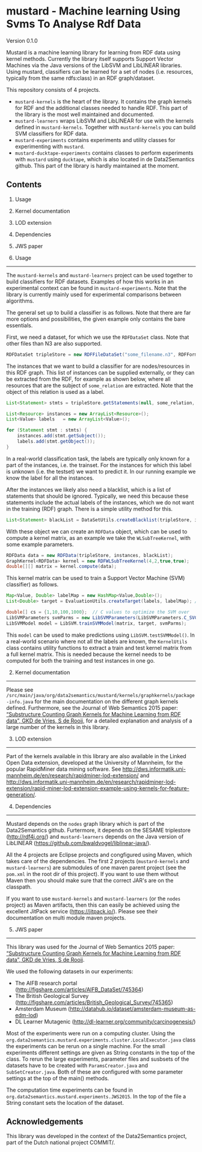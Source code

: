 mustard - Machine learning Using Svms To Analyse Rdf Data
=========================================================

Version 0.1.0

Mustard is a machine learning library for learning from RDF data using kernel methods. Currently the library itself supports Support Vector Machines via the Java versions of the LibSVM and LibLINEAR libraries. Using mustard, classifiers can be learned for a set of nodes (i.e. resources, typically from the same rdfs:class) in an RDF graph/dataset. 

This repository consists of 4 projects.

- `mustard-kernels` is the heart of the library. It contains the graph kernels for RDF and the additional classes needed to handle RDF. This part of the library is the most well maintained and documented.
- `mustard-learners` wraps LibSVM and LibLINEAR for use with the kernels defined in `mustard-kernels`. Together with `mustard-kernels` you can build SVM classifiers for RDF data.
- `mustard-experiments` contains experiments and utility classes for experimenting with `mustard`.
- `mustard-ducktape-experiments` contains classes to perform experiments with `mustard` using `ducktape`, which is also located in de Data2Semantics github. This part of the library is hardly maintained at the moment.

Contents
--------
1. Usage
2. Kernel documentation
3. LOD extension
4. Dependencies
5. JWS paper

1. Usage
--------
The `mustard-kernels` and `mustard-learners` project can be used together to build classifiers for RDF datasets. Examples of how this works in an experimental context can be found in `mustard-experiments`. Note that the library is currently mainly used for experimental comparisons between algorithms. 

The general set up to build a classifier is as follows. Note that there are far more options and possibilities, the given example only contains the bare essentials.

First, we need a dataset, for which we use the `RDFDataSet` class. Note that other files than N3 are also supported.
```java
RDFDataSet tripleStore = new RDFFileDataSet("some_filename.n3", RDFFormat.N3);
```

The instances that we want to build a classifier for are nodes/resources in this RDF graph. This list of instances can be supplied externally, or they can be extracted from the RDF, for example as shown below, where all resources that are the subject of `some_relation` are extracted. Note that the object of this relation is used as a label.
```java
List<Statement> stmts = tripleStore.getStatements(null, some_relation, null);

List<Resource> instances = new ArrayList<Resource>();
List<Value> labels 	 = new ArrayList<Value>();

for (Statement stmt : stmts) {
	instances.add(stmt.getSubject());
	labels.add(stmt.getObject());
}
```
In a real-world classification task, the labels are typically only known for a part of the instances, i.e. the trainset. For the instances for which this label is unknown (i.e. the testset) we want to predict it. In our running example we know the label for all the instances.

After the instances we likely also need a blacklist, which is a list of statements that should be ignored. Typically, we need this because these statements include the actual labels of the instances, which we do not want in the training (RDF) graph. There is a simple utility method for this.
```java
List<Statement> blackList = DataSetUtils.createBlacklist(tripleStore, instances, labels);
```

With these object we can create an `RDFData` object, which can be used to compute a kernel matrix, as an example we take the `WLSubTreeKernel`, with some example parameters.
```java
RDFData data = new RDFData(tripleStore, instances, blackList);
GraphKernel<RDFData> kernel = new RDFWLSubTreeKernel(4,2,true,true);
double[][] matrix = kernel.compute(data);
```

This kernel matrix can be used to train a Support Vector Machine (SVM) classifier) as follows.
```java
Map<Value, Double> labelMap = new HashMap<Value,Double>();
List<Double> target = EvaluationUtils.createTarget(labels, labelMap); // create a training target for LibSVM

double[] cs = {1,10,100,1000};	// C values to optimize the SVM over
LibSVMParameters svmParms = new LibSVMParameters(LibSVMParameters.C_SVC, cs);
LibSVMModel model = LibSVM.trainSVMModel(matrix, target, svmParms);
```

This `model` can be used to make predictions using `LibSVM.testSVMModel()`. In a real-world scenario where not all the labels are known, the `KernelUtils` class contains utility functions to extract a train and test kernel matrix from a full  kernel matrix. This is needed because the kernel needs to be computed for both the training and test instances in one go.



2. Kernel documentation
-----------------------
Please see `/src/main/java/org/data2semantics/mustard/kernels/graphkernels/package-info.java` for the main documentation on the different graph kernels defined. Furthermore, see the Journal of Web Semantics 2015 paper: [“Substructure Counting Graph Kernels for Machine Learning from RDF data”, GKD de Vries, S de Rooij](http://www.sciencedirect.com/science/article/pii/S1570826815000657), for a detailed explanation and analysis of a large number of the kernels in this library.


3. LOD extension
----------------
Part of the kernels available in this library are also available in the Linked Open Data extension, developed at the University of Mannheim, for the popular RapidMiner data mining software. See <http://dws.informatik.uni-mannheim.de/en/research/rapidminer-lod-extension/> and <http://dws.informatik.uni-mannheim.de/en/research/rapidminer-lod-extension/rapid-miner-lod-extension-example-using-kernels-for-feature-generation/>.

4. Dependencies
---------------
Mustard depends on the `nodes` graph library which is part of the Data2Semantics github. Furtermore, it depends on the SESAME triplestore (<http://rdf4j.org/>) and `mustard-learners` depends on the Java version of LibLINEAR (<https://github.com/bwaldvogel/liblinear-java/>).

All the 4 projects are Eclipse projects and congfigured using Maven, which takes care of the dependencies. The first 2 projects (`mustard-kernels` and `mustard-learners`) are submodules of one maven parent project (see the `pom.xml` in the root dir of this project). If you want to use them without Maven then you should make sure that the correct JAR's are on the classpath.

If you want to use `mustard-kernels` and `mustard-learners` (or the `nodes` project) as Maven artifacts, then this can easily be achieved using the excellent JitPack service (<https://jitpack.io/>). Please see their documentation on multi module maven projects.


5. JWS paper
------------
This library was used for the Journal of Web Semantics 2015 paper: [“Substructure Counting Graph Kernels for Machine Learning from RDF data”, GKD de Vries, S de Rooij](http://www.sciencedirect.com/science/article/pii/S1570826815000657).


We used the following datasets in our experiments:
  - The AIFB research portal (<http://figshare.com/articles/AIFB_DataSet/745364>)
  - The British Geological Survey (<http://figshare.com/articles/British_Geological_Survey/745365>)
  - Amsterdam Museum (<http://datahub.io/dataset/amsterdam-museum-as-edm-lod>)
  - DL Learner Mutagenic (<http://dl-learner.org/community/carcinogenesis/>)


Most of the experiments were run on a computing cluster. Using the `org.data2semantics.mustard.experiments.cluster.LocalExecutor.java` class the experiments can be rerun on a single machine. For the small experiments different settings are given as String constants in the top of the class. To rerun the large experiments, parameter files and susbsets of the datasets have to be created with `ParamsCreator.java` and `SubSetCreator.java`. Both of these are configured with some parameter settings at the top of the main() methods.

The computation time experiments can be found in `org.data2semantics.mustard.experiments.JWS2015`. In the top of the file a String constant sets the location of the dataset.


Acknowledgements
----------------
This library was developed in the context of the Data2Semantics project, part of the Dutch national project COMMIT/.
